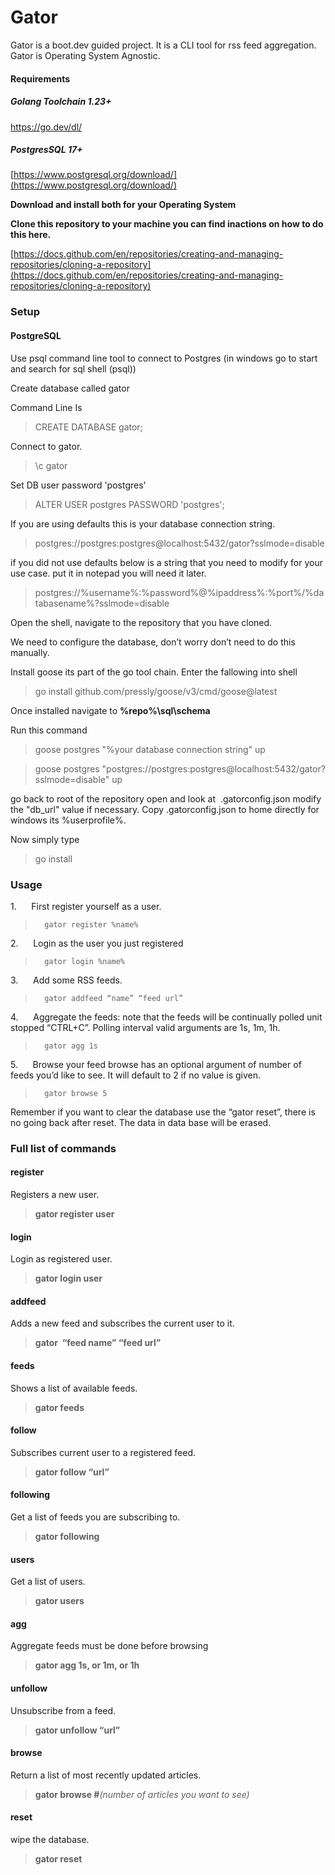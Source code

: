# Gator

Gator is a boot.dev guided project. It is a CLI tool for rss feed aggregation. Gator is Operating System Agnostic.

#### Requirements

##### Golang Toolchain 1.23+

https://go.dev/dl/

##### PostgresSQL 17+

[https://www.postgresql.org/download/](https://www.postgresql.org/download/)

**Download and install both for your Operating System**

**Clone this repository to your machine you can find inactions on how to do this here.**

[https://docs.github.com/en/repositories/creating-and-managing-repositories/cloning-a-repository](https://docs.github.com/en/repositories/creating-and-managing-repositories/cloning-a-repository)



### **Setup**


#### **PostgreSQL**

Use psql command line tool to connect to Postgres (in windows go to start and search for sql shell (psql))

Create database called gator

Command Line Is

>CREATE DATABASE gator;

Connect to gator.

>\c gator

Set DB user password 'postgres'

>ALTER USER postgres PASSWORD 'postgres';

If you are using defaults this is your database connection string.

>postgres://postgres:postgres@localhost:5432/gator?sslmode=disable

if you did not use defaults below is a string that you need to modify for your use case. put it in notepad you will need it later.

>postgres://%username%:%password%@%ipaddress%:%port%/%databasename%?sslmode=disable

Open the shell, navigate to the repository that you have cloned.

We need to configure the database, don’t worry don’t need to do this manually.

Install goose its part of the go tool chain. Enter the fallowing into shell 

>go install github.com/pressly/goose/v3/cmd/goose@latest

Once installed navigate to **%repo%\sql\schema**

Run this command

>goose postgres "%your database connection string" up

>goose postgres "postgres://postgres:postgres@localhost:5432/gator?sslmode=disable" up

go back to root of the repository open and look at  .gatorconfig.json modify the "db_url" value if necessary. Copy .gatorconfig.json to home directly for windows its %userprofile%.

Now simply type 

>go install




### Usage

1.      First register yourself as a user.
>		gator register %name%

2.      Login as the user you just registered
>		gator login %name%

3.      Add some RSS feeds.
>		gator addfeed “name” “feed url”

4.      Aggregate the feeds: note that the feeds will be continually polled unit stopped “CTRL+C”. Polling interval valid arguments are 1s, 1m, 1h.
> 		gator agg 1s

5.      Browse your feed browse has an optional argument of number of feeds you’d like to see. It will default to 2 if no value is given.
> 		gator browse 5

Remember if you want to clear the database use the “gator reset”, there is no going back after reset. The data in data base will be erased.




### **Full list of commands**


#### **register**

Registers a new user.
>**gator register user**


#### **login**

Login as registered user.
>**gator login user**


#### **addfeed**

Adds a new feed and subscribes the current user to it.
>**gator  “feed name” “feed url”**


#### **feeds**

Shows a list of available feeds.
>**gator feeds**


#### **follow**

Subscribes current user to a registered feed.
>**gator follow “url”**


#### **following**

Get a list of feeds you are subscribing to.
>**gator following**


#### **users**

Get a list of users.
>**gator users**


#### **agg**

Aggregate feeds must be done before browsing
>**gator agg 1s, or 1m, or 1h**


#### **unfollow**

Unsubscribe from a feed.
>**gator unfollow “url”**


#### **browse**

Return a list of most recently updated articles.
> **gator browse #***(number of articles you want to see)*


#### **reset**

wipe the database.
>**gator reset**


